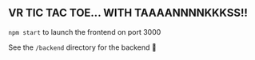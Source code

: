 ## VR TIC TAC TOE... WITH TAAAANNNNKKKSS!!

`npm start` to launch the frontend on port 3000

See the `/backend` directory for the backend :metal:
